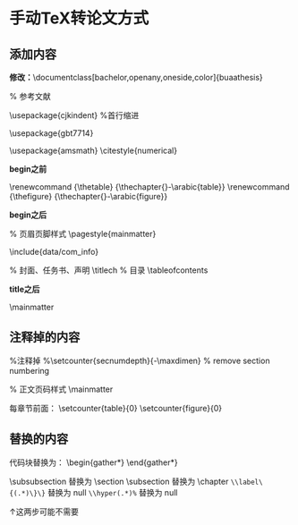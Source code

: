 # 手动TeX转论文方式

## 添加内容

**修改：**\documentclass[bachelor,openany,oneside,color]{buaathesis}

% 参考文献

\usepackage{cjkindent} %首行缩进

\usepackage{gbt7714}

\usepackage{amsmath}
\citestyle{numerical}

**begin之前**

\renewcommand {\thetable} {\thechapter{}-\arabic{table}}
\renewcommand {\thefigure} {\thechapter{}-\arabic{figure}}

**begin之后**

% 页眉页脚样式
\pagestyle{mainmatter}

\include{data/com_info}

% 封面、任务书、声明
\titlech
% 目录
\tableofcontents

**title之后**

\mainmatter

## 注释掉的内容

%注释掉 %\setcounter{secnumdepth}{-\maxdimen} % remove section numbering

% 正文页码样式
\mainmatter

每章节前面：
\setcounter{table}{0}
\setcounter{figure}{0}

## 替换的内容

代码块替换为：
\begin{gather\*}
\end{gather\*}

\subsubsection 替换为 \section
\subsection 替换为 \chapter
`\\label\{(.*)\}\}` 替换为 null
`\\hyper(.*)%` 替换为 null

↑这两步可能不需要